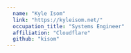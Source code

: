 ```yaml
---
  name: "Kyle Isom"
  link: "https://kyleisom.net/"
  occupation_title: "Systems Engineer"
  affiliation: "Cloudflare"
  github: "kisom"
---
```

